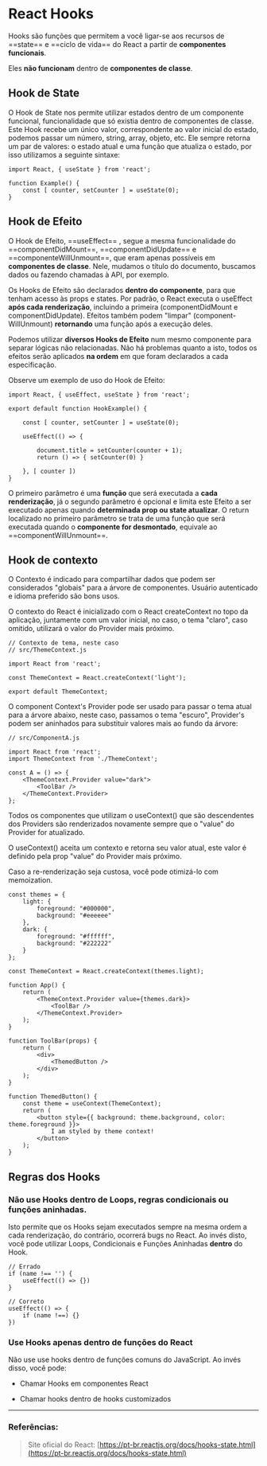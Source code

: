﻿# React Hooks

Hooks são funções que permitem a você ligar-se aos recursos de ==state== e ==ciclo de vida== do React a partir de **componentes funcionais**.

Eles **não funcionam** dentro de **componentes de classe**.

## Hook de State

O Hook de State nos permite utilizar estados dentro de um componente funcional, funcionalidade que só existia dentro de componentes de classe.
Este Hook recebe um único valor, correspondente ao valor inicial do estado, podemos passar um número, string, array, objeto, etc.
Ele sempre retorna um par de valores: o estado atual e uma função que atualiza o estado, por isso utilizamos a seguinte sintaxe:


	import React, { useState } from 'react';
	
	function Example() {
		const [ counter, setCounter ] = useState(0);
	}

## Hook de Efeito

O Hook de Efeito, ==useEffect== , segue a mesma funcionalidade do ==componentDidMount==, ==componentDidUpdate== e ==componenteWillUnmount==, que eram apenas possíveis em **componentes de classe**. Nele, mudamos o título do documento, buscamos dados ou fazendo chamadas à API, por exemplo.

Os Hooks de Efeito são declarados **dentro do componente**, para que tenham acesso às props e states. Por padrão, o React executa o useEffect **após cada renderização**, incluindo a primeira (componentDidMount e componentDidUpdate). Efeitos também podem "limpar" (component- WillUnmount) **retornando** uma função após a execução deles.

Podemos utilizar **diversos Hooks de Efeito** num mesmo componente para separar lógicas não relacionadas. Não há problemas quanto a isto, todos os efeitos serão aplicados **na ordem** em que foram declarados a cada especificação.

Observe um exemplo de uso do Hook de Efeito:

	import React, { useEffect, useState } from 'react';

	export default function HookExample() {

		const [ counter, setCounter ] = useState(0);
	
		useEffect(() => {
		
			document.title = setCounter(counter + 1);
			return () => { setCounter(0) }
			
		}, [ counter ])
	}

O primeiro parâmetro é uma **função** que será executada a **cada renderização**, já o segundo parâmetro é opcional e limita este Efeito a ser executado apenas quando **determinada prop ou state atualizar**. O return localizado no primeiro parâmetro se trata de uma função que será executada quando o **componente for desmontado**, equivale ao ==componentWillUnmount==.

## Hook de contexto

O Contexto é indicado para compartilhar dados que podem ser considerados "globais" para a árvore de componentes. Usuário autenticado e idioma preferido são bons usos.

O contexto do React é inicializado com o React createContext no topo da aplicação, juntamente com um valor inicial, no caso, o tema "claro", caso omitido, utilizará o valor do Provider mais próximo. 

	// Contexto de tema, neste caso
	// src/ThemeContext.js
	
	import React from 'react';
	
	const ThemeContext = React.createContext('light');
	
	export default ThemeContext;

O component Context's Provider pode ser usado para passar o tema atual para a árvore abaixo, neste caso, passamos o tema "escuro", Provider's podem ser aninhados para substituir valores mais ao fundo da árvore:

	// src/ComponentA.js
	
	import React from 'react';
	import ThemeContext from './ThemeContext';
	
	const A = () => {
		<ThemeContext.Provider value="dark">
			<ToolBar /> 
		</ThemeContext.Provider>
	}; 

Todos os componentes que utilizam o useContext() que são descendentes dos Providers são renderizados novamente sempre que o "value" do Provider for atualizado.

O useContext() aceita um contexto e retorna seu valor atual, este valor é definido pela prop "value" do Provider mais próximo.

Caso a re-renderização seja custosa, você pode otimizá-lo com memoization.

	const themes = {
		light: {
			foreground: "#000000",
			background: "#eeeeee"
		},
		dark: {
			foreground: "#ffffff",
			background: "#222222"
		}
	};
	
	const ThemeContext = React.createContext(themes.light);
	
	function App() {
		return (
			<ThemeContext.Provider value={themes.dark}>
				<ToolBar />
			</ThemeContext.Provider>
		);
	}
	
	function ToolBar(props) {
		return (
			<div>
				<ThemedButton />
			</div>
		);
	}
	
	function ThemedButton() {
		const theme = useContext(ThemeContext);
		return (
			<button style={{ background: theme.background, color: theme.foreground }}>
				I am styled by theme context! 
			</button>
		);
	}		


	  

## Regras dos Hooks

### Não use Hooks  dentro de Loops, regras condicionais ou funções aninhadas.

Isto permite que os Hooks sejam executados sempre na mesma ordem a cada renderização, do contrário, ocorrerá bugs no React. Ao invés disto, você pode utilizar Loops, Condicionais e Funções Aninhadas **dentro** do Hook. 

	// Errado
	if (name !== '') {
		useEffect(() => {})	
	}

	// Correto
	useEffect(() => {
		if (name !==) {}
	})

### Use Hooks apenas dentro de funções do React

Não use use hooks dentro de funções comuns do JavaScript. Ao invés disso, você pode:

*  Chamar Hooks em componentes React

* Chamar hooks dentro de hooks customizados

---

### Referências:

> Site oficial do React: [https://pt-br.reactjs.org/docs/hooks-state.html](https://pt-br.reactjs.org/docs/hooks-state.html)






